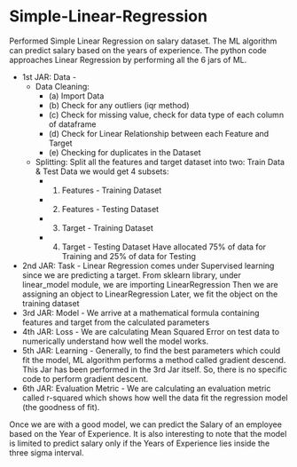 # Simple-Linear-Regression
Performed Simple Linear Regression on salary dataset. The ML algorithm can predict salary based on the years of experience. The python code approaches Linear Regression by performing all the 6 jars of ML.
- 1st JAR: Data - 
  - Data Cleaning:
    - (a) Import Data
    - (b) Check for any outliers (iqr method)
    - (c) Check for missing value, check for data type of each column of dataframe
    - (d) Check for Linear Relationship between each Feature and Target
    - (e) Checking for duplicates in the Dataset
  - Splitting:
    Split all the features and target dataset into two: Train Data & Test Data
    we would get 4 subsets:
      - 1) Features - Training Dataset
      - 2) Features - Testing Dataset
      - 3) Target - Training Dataset 
      - 4) Target - Testing Dataset
    Have allocated 75% of data for Training and 25% of data for Testing
- 2nd JAR: Task - 
  Linear Regression comes under Supervised learning since we are predicting a target.
  From sklearn library, under linear_model module, we are importing LinearRegression
  Then we are assigning an object to LinearRegression
  Later, we fit the object on the training dataset
- 3rd JAR: Model -
  We arrive at a mathematical formula containing features and target from the calculated parameters 
- 4th JAR: Loss - 
  We are calculating Mean Squared Error on test data to numerically understand how well the model works.
- 5th JAR: Learning -
  Generally, to find the best parameters which could fit the model, ML algorithm performs a method called gradient descend.
  This Jar has been performed in the 3rd Jar itself. So, there is no specific code to perform gradient descent.
- 6th JAR: Evaluation Metric -
   We are calculating an evaluation metric called r-squared which shows how well the data fit the regression model (the goodness of fit).
   
Once we are with a good model, we can predict the Salary of an employee based on the Year of Experience.
It is also interesting to note that the model is limited to predict salary only if the Years of Experience lies inside the three sigma interval.
